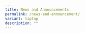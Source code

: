 ```yaml
---
title: News and Announcements
permalink: /news-and-announcement/
variant: tiptap
description: ""
---
```

